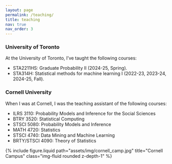 ```yaml
---
layout: page
permalink: /teaching/
title: teaching
nav: true
nav_order: 3
---
```



<div class="row justify-content-sm-center">
  <div class="col-sm-4 mt-3 mt-md-0">
     <h3>University of Toronto</h3>
    <p>At the University of Toronto, I’ve taught the following courses:</p>
    <ul>
      <li>STA2211HS: Graduate Probability II (2024-25, Spring).</li>
      <li>STA314H: Statistical methods for machine learning I (2022-23, 2023-24, 2024-25, Fall).</li>
    </ul>
    <h3>Cornell University</h3>
    <p>When I was at Cornell, I was the teaching assistant of the following courses:</p>
    <ul>
      <li>ILRS 3110: Probability Models and Inference for the Social Sciences</li>
      <li>BTRY 3520: Statistical Computing</li>
      <li>STSCI 5080: Probability Models and Inference</li>
      <li>MATH 4720: Statistics</li>
      <li>STSCI 4740: Data Mining and Machine Learning</li>
      <li>BRTY/STSCI 4090: Theory of Statistics</li>
    </ul>
  </div>
  <div class="col-sm-8 mt-3 mt-md-0">
    {% include figure.liquid path="assets/img/cornell_camp.jpg" title="Cornell Campus" class="img-fluid rounded z-depth-1" %}
  </div>
</div>
 
 
